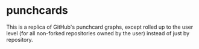 # punchcards

This is a replica of GitHub's punchcard graphs, except rolled up to the user level (for all non-forked repositories owned by the user) instead of just by repository.
